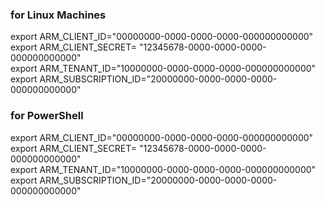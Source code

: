 ### for Linux Machines
export ARM_CLIENT_ID="00000000-0000-0000-0000-000000000000" <br>
export ARM_CLIENT_SECRET= "12345678-0000-0000-0000-000000000000" <br>
export ARM_TENANT_ID="10000000-0000-0000-0000-000000000000" <br>
export ARM_SUBSCRIPTION_ID="20000000-0000-0000-0000-000000000000" <br>


### for PowerShell
export ARM_CLIENT_ID="00000000-0000-0000-0000-000000000000" <br>
export ARM_CLIENT_SECRET= "12345678-0000-0000-0000-000000000000" <br>
export ARM_TENANT_ID="10000000-0000-0000-0000-000000000000" <br>
export ARM_SUBSCRIPTION_ID="20000000-0000-0000-0000-000000000000" <br>

